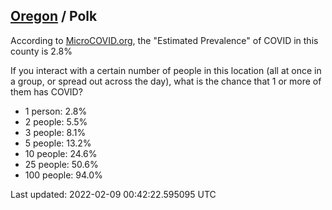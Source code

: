 
## [Oregon](/united-states/oregon) / Polk

According to [MicroCOVID.org](http://microcovid.org),
the "Estimated Prevalence" of COVID in this county is 2.8%

If you interact with a certain number of people in this location
(all at once in a group, or spread out across the day), what is the chance that
1 or more of them has COVID?

- 1 person: 2.8%
- 2 people: 5.5%
- 3 people: 8.1%
- 5 people: 13.2%
- 10 people: 24.6%
- 25 people: 50.6%
- 100 people: 94.0%

Last updated: 2022-02-09 00:42:22.595095 UTC
